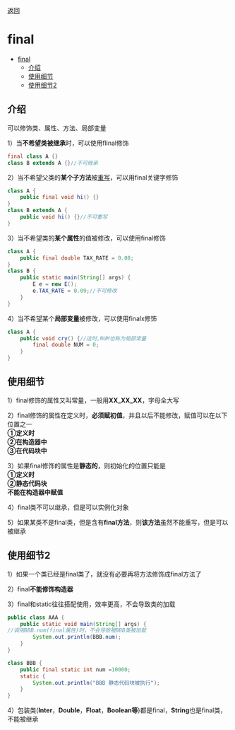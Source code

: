 <meta name="viewport" content="width=device-width, initial-scale=1.0, viewport-fit=cover">

[返回](面向对象编程.md)

# final
- [final](#final)
  - [介绍](#介绍)
  - [使用细节](#使用细节)
  - [使用细节2](#使用细节2)


## 介绍
可以修饰类、属性、方法、局部变量

1）当**不希望类被继承**时，可以使用flinal修饰  
```java
final class A {}
class B extends A {}//不可继承
```
2）当不希望父类的**某个子方法**被[重写](override.md)，可以用final关键字修饰  


```java
class A {
    public final void hi() {}
}
class B extends A {
    public void hi() {}//不可重写
}
```

3）当不希望类的**某个属性**的值被修改，可以使用final修饰  


```java
class A {
    public final double TAX_RATE = 0.08;
}
class B {
    public static main(String[] args) {
        E e = new E();
        e.TAX_RATE = 0.09;//不可修改
    }
}
```

4）当不希望某个**局部变量**被修改，可以使用finalx修饰

```java
class A {
    public void cry() {//这时,NUM也称为局部常量
        final double NUM = 0;
    }
}
```

## 使用细节

1）final修饰的属性又叫常量，一般用**XX_XX_XX**，字母全大写  

2）final修饰的属性在定义时，**必须赋初值**，并且以后不能修改，赋值可以在以下位置之一  
**①定义时**  
**②在构造器中**  
**③在代码块中**  

3）如果final修饰的属性是**静态的**，则初始化的位置只能是  
**①定义时**  
**②静态代码块**  
**不能在构造器中赋值**  

4）final类不可以继承，但是可以实例化对象  

5）如果某类不是final类，但是含有**final方法**，则**该方法**虽然不能重写，但是可以被继承  

## 使用细节2

1）如果一个类已经是final类了，就没有必要再将方法修饰成final方法了  

2）final**不能修饰构造器**  

3）final和static往往搭配使用，效率更高，不会导致类的加载 

```java
public class AAA {
    public static void main(String[] args) {
//调用BBB.num(final属性)时，不会导致被BBB类被加载
        System.out.println(BBB.num);
    }
}
```
```java
class BBB {
    public final static int num =10000;
    static {
        System.out.println("BBB 静态代码块被执行");
    }
}
```

4）包装类(**Inter**，**Double**，**Float**，**Boolean等**)都是final，**String**也是final类，不能被继承

